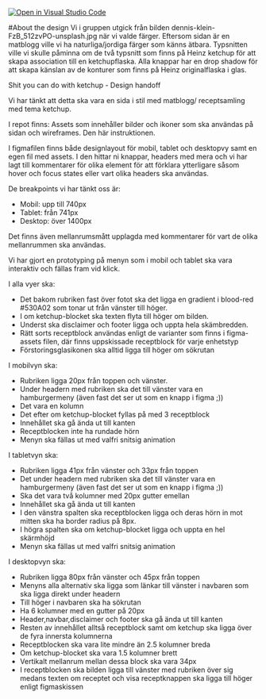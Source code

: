 [![Open in Visual Studio Code](https://classroom.github.com/assets/open-in-vscode-c66648af7eb3fe8bc4f294546bfd86ef473780cde1dea487d3c4ff354943c9ae.svg)](https://classroom.github.com/online_ide?assignment_repo_id=9677306&assignment_repo_type=AssignmentRepo)


#About the design
Vi i gruppen utgick från bilden dennis-klein-FzB_512zvPO-unsplash.jpg när vi valde färger. Eftersom sidan är en matblogg
ville vi ha naturliga/jordiga färger som känns ätbara.
Typsnitten ville vi skulle påminna om de två typsnitt som finns på Heinz ketchup för att skapa association till en 
ketchupflaska. Alla knappar har en drop shadow för att skapa känslan av de konturer som finns på Heinz originalflaska i glas.


Shit you can do with ketchup  - Design handoff


Vi har tänkt att detta ska vara en sida i stil med matblogg/ receptsamling med tema ketchup.

I repot finns: 
Assets som innehåller bilder och ikoner som ska användas på sidan och wireframes.
Den här instruktionen.

I figmafilen finns både designlayout för mobil, tablet och desktopvy samt en egen fil med assets.
I den hittar ni knappar, headers med mera och vi har lagt till kommentarer för olika element för att förklara ytterligare såsom hover och focus states eller vart olika headers ska användas.

De breakpoints vi har tänkt oss är: 
* Mobil: upp till 740px
* Tablet: från 741px
* Desktop: över 1400px

Det finns även mellanrumsmått upplagda med kommentarer för vart de olika mellanrummen ska användas.

Vi har gjort en prototyping på menyn som i mobil och tablet ska vara interaktiv och fällas fram vid klick.

I alla vyer ska:
* Det bakom rubriken fast över fotot ska det ligga en gradient i blood-red #530A02 som tonar ut från vänster till höger.
* I om ketchup-blocket ska texten flyta till höger om bilden.
* Underst ska disclaimer och footer ligga och uppta hela skämbredden. 
* Rätt sorts receptblock användas enligt de varianter som finns i figma-assets filen, där finns uppskissade receptblock för varje enhetstyp
* Förstoringsglasikonen ska alltid ligga till höger om sökrutan


I mobilvyn ska:
* Rubriken ligga 20px från toppen och vänster.
* Under headern med rubriken ska det till vänster vara en hamburgermeny (även fast det ser ut som en knapp i figma ;))
* Det vara en kolumn
* Det efter om ketchup-blocket fyllas på med 3 receptblock
* Innehållet ska gå ända ut till kanten
* Receptblocken inte ha rundade hörn
* Menyn ska fällas ut med valfri snitsig animation


I tabletvyn ska:
* Rubriken ligga 41px från vänster och 33px från toppen
* Det under headern med rubriken ska det till vänster vara en hamburgermeny (även fast det ser ut som en knapp i figma ;))
* Ska det vara två kolumner med 20px gutter emellan
* Innehållet ska gå ända ut till kanten
* I den vänstra spalten ska receptblocken ligga och deras hörn in mot mitten ska ha border radius på 8px.
* I högra spalten ska om ketchup-blocket ligga och uppta en hel skärmhöjd
* Menyn ska fällas ut med valfri snitsig animation

I desktopvyn ska:
* Rubriken ligga 80px från vänster och 45px från toppen
* Menyns alla alternativ ska ligga som länkar till vänster i navbaren som ska ligga direkt under headern
* Till höger i navbaren ska ha sökrutan
* Ha 6 kolumner med en gutter på 20px
* Header,navbar,disclaimer och footer ska gå ända ut till kanten
* Resten av innehållet alltså receptblock samt om ketchup ska ligga över de fyra innersta kolumnerna
* Receptblocken ska vara lite mindre än 2.5 kolumner breda
* Om ketchup-blocket ska vara 1.5 kolumner brett
* Vertikalt mellanrum mellan dessa block ska vara 34px
* I receptblocken ska bilden ligga till vänster med rubriken över sig medans texten om receptet och visa receptknappen ska ligga till höger enligt figmaskissen

